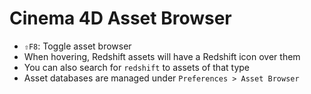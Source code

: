 # Cinema 4D Asset Browser

- `⇧F8`: Toggle asset browser
- When hovering, Redshift assets will have a Redshift icon over them
- You can also search for `redshift` to assets of that type
- Asset databases are managed under `Preferences > Asset Browser`
